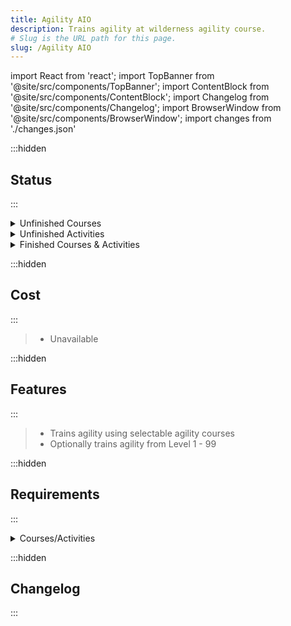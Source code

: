 ```yaml
---
title: Agility AIO
description: Trains agility at wilderness agility course.
# Slug is the URL path for this page.
slug: /Agility AIO
---
```


import React from 'react';
import TopBanner from '@site/src/components/TopBanner';
import ContentBlock from '@site/src/components/ContentBlock';
import Changelog from '@site/src/components/Changelog';
import BrowserWindow from '@site/src/components/BrowserWindow';
import changes from './changes.json'

<TopBanner title="Agility AIO" version="v0.03" author="KBD" skill="Agility">
</TopBanner>

:::hidden

## Status

:::

<ContentBlock title="Status">

<details>
<summary> Unfinished Courses</summary>
- Agility Arena - Entry-level obstacles
- Burthorpe Agility Course
- Agility Arena - Medium-level obstacles
- Agility Pyramid
- Penguin Agility Course
- Anachronia: Beginner island travel
- Agility Arena - High-level obstacles
- Ape Atoll Agility Course
- Anachronia: Novice island travel
- Wilderness Agility Course
- Werewolf Agility Course
- Statues in the Bandos Throne Room
- Het's Oasis Agility Course
- Anachronia: Advanced island travel
- Hefin Serenity Posts
- Hefin Agility Course
- Dorgesh-Kaan Agility Course
- Advanced Gnome Stronghold Course
- Anachronia: Island-wide agility Course
- Advanced Barbarian Outpost Course

</details>

<details>
<summary> Unfinished Activities</summary>
- Werewolf Skullball
- Gnome Ball
- Toy mouse
- Penguin suit
- Blast Furnace
- Barbarian Fishing
- Livid Farm
- Serenity posts


</details>

<details>
<summary> Finished Courses & Activities</summary>
- Gnome Agility Course
- Barbarian Outpost Agility Course

</details>

</ContentBlock>

:::hidden

## Cost

:::

<ContentBlock title="Cost">

> - Unavailable

</ContentBlock>

:::hidden

## Features

:::

<ContentBlock title="Features">

> - Trains agility using selectable agility courses
> - Optionally trains agility from Level 1 - 99


</ContentBlock>

:::hidden

## Requirements

:::
<ContentBlock title="Requirements">

<details>
<summary>Courses/Activities</summary>

>  level 1: Gnome Agility Course 
>
>  level 1: Agility Arena - Entry-level obstacles
>
> level 1: Burthorpe Agility Course
>
> level 2: Gnomeball
>
> level 20: Agility Arena - Medium-level obstacles
>
> level 25: Werewolf Skullball
> - Quest requirement: Creatures of Fenkenstrain
>
> level 30: Agility Pyramid
>
> level 30: Penguin Agility Course
> - Quest requirement: Cold War
>
> level 30: Anachronia: Beginner island travel
>
> level 35: Barbarian Outpost Agility Course
>
> level 40: Agility Arena - High-level obstacles
>
> level 48: Ape Atoll Agility Course
> - Quest requirement: Monkey Madness
>
> level 50: Anachronia: Novice island travel
>
> level 52: Wilderness Agility Course
>
> - level 60: Werewolf Agility Course
> - Quest requirement: Creatures of Fenkenstrain
>
> level 60: Statues in the Bandos Throne Room
> - Quest requirement: Chosen Commander
>
> level 65: Het's Oasis Agility Course
>
> level 70: Anachronia: Advanced island travel
>
> level 75: Hefin Serenity Posts
> - Quest requirement: Plague's End
>
> level 75: Hefin Agility Course
> - Quest requirement: Plague's End
>
> level 77: Dorgesh-Kaan Agility Course
>
> level 80: Advanced Gnome Stronghold Course
>
> level 85: Anachronia: Island-wide agility Course
>
> level 90: Advanced Barbarian Outpost Course

</details>

</ContentBlock>

:::hidden



## Changelog

:::

<Changelog changes={changes}>

</Changelog>

